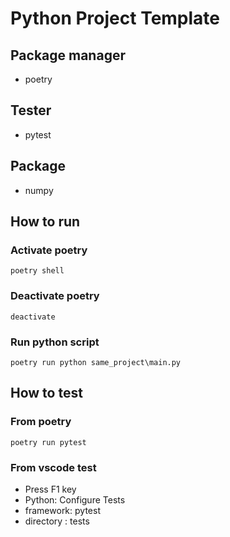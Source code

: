 # Python Project Template

## Package manager
- poetry

## Tester
- pytest

## Package
- numpy

## How to run

### Activate poetry
```
poetry shell
```

### Deactivate poetry
```
deactivate
```

### Run python script
```
poetry run python same_project\main.py
```

## How to test

### From poetry
```
poetry run pytest
```

### From vscode test
- Press F1 key
- Python: Configure Tests
- framework: pytest
- directory : tests